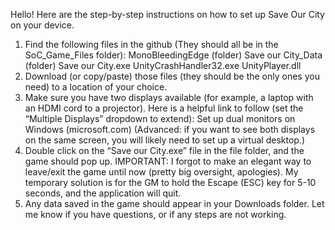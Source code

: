 Hello! Here are the step-by-step instructions on how to set up Save Our City on your device.
  1. Find the following files in the github (They should all be in the SoC_Game_Files folder):
    MonoBleedingEdge (folder)
    Save our City_Data (folder)
    Save our City.exe
    UnityCrashHandler32.exe
    UnityPlayer.dll
  2. Download (or copy/paste) those files (they should be the only ones you need) to a location of your choice.
  3. Make sure you have two displays available (for example, a laptop with an HDMI cord to a projector). 
    Here is a helpful link to follow (set the “Multiple Displays” dropdown to extend): Set up dual monitors on Windows (microsoft.com) 
    (Advanced: if you want to see both displays on the same screen, you will likely need to set up a virtual desktop.)
  4. Double click on the “Save our City.exe” file in the file folder, and the game should pop up. 
    IMPORTANT: I forgot to make an elegant way to leave/exit the game until now (pretty big oversight, apologies). 
    My temporary solution is for the GM to hold the Escape (ESC) key for 5-10 seconds, and the application will quit.
  5. Any data saved in the game should appear in your Downloads folder.
Let me know if you have questions, or if any steps are not working.

